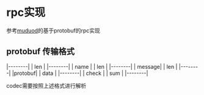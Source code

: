 # rpc实现
参考[muduod](https://github.com/chenshuo/muduo.gita)的基于protobuf的rpc实现

## protobuf 传输格式
 |--------|
 |   len  |
 |--------|
 |  name  |
 |   len  |
 |--------|
 | message|
 |   len  |
 |--------|
 |protobuf|
 |  data  |
 |--------|
 |  check |
 |   sum  |
 |--------|

codec需要按照上述格式进行解析
